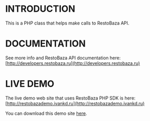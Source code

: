 # INTRODUCTION

This is a PHP class that helps make calls to RestoBaza API.

# DOCUMENTATION

See more info and RestoBaza API documentation here:  [http://developers.restobaza.ru](http://developers.restobaza.ru)

# LIVE DEMO

The live demo web site that uses RestoBaza PHP SDK is here:  [http://restobazademo.ivankd.ru](http://restobazademo.ivankd.ru)

You can download this demo site [here](https://github.com/ivankd/restobazademo).

